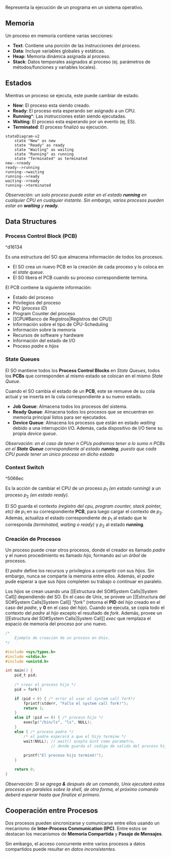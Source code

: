 Representa la ejecución de un programa en un sistema operativo.

## Memoria
Un proceso en memoria contiene varias secciones:
- **Text**: Contiene una porción de las instrucciones del proceso.
- **Data**: Incluye variables globales y estáticas.
- **Heap**: Memoria dinámica asignada al proceso.
- **Stack**: Datos temporales asignados al proceso (ej. parámetros de métodos/funciones y variables locales).

## Estados
Mientras un proceso se ejecuta, este puede cambiar de estado.
- **New**: El proceso esta siendo creado.
- **Ready**: El proceso esta esperando ser asignado a un CPU.
- **Running***: Las instrucciones están siendo ejecutadas.
- **Waiting**: El proceso esta esperando por un evento (ej. ES).
- **Terminated**: El proceso finalizó su ejecución.
```mermaid
stateDiagram-v2
	state "New" as new
	state "Ready" as ready
	state "Waiting" as waiting
	state "Running" as running
	state "Terminated" as terminated
new-->ready
ready-->running
running-->waiting
running-->ready
waiting-->ready
running-->terminated
```
*Observación: un solo proceso puede estar en el estado **running** en cualquier CPU en cualquier instante. Sin embargo, varios procesos pueden estar en **waiting** y **ready**.*

## Data Structures
### Process Control Block (PCB)

^d16134

Es una estructura del SO que almacena información de todos los procesos.
- El SO crea un nuevo PCB en la creación de cada proceso y lo coloca en el *state queue*.
- El SO libera el PCB cuando su proceso correspondiente termina.

El PCB contiene la siguiente información:
- Estado del proceso
- Privilegios del proceso
- PID (*process ID*)
- Program Counter del proceso
- [[CPU#Banco de Registros|Registros del CPU]]
- Información sobre el tipo de CPU-Scheduling
- Información sobre la memoria
- Recursos de software  y hardware
- Información del estado de I/O
- Proceso *padre* e *hijos*

### State Queues
El SO mantiene todos los **Process Control Blocks** en *State Queues*, todos los **PCBs** que corresponden al mismo estado se colocan en el mismo *State Queue*.

Cuando el SO cambia el estado de un **PCB**, este se remueve de su cola actual y se inserta en la cola correspondiente a su nuevo estado.

- **Job Queue**: Almacena todos los procesos del sistema.
- **Ready Queue**: Almacena todos los procesos que se encuentran en memoria principal listos para ser ejecutados.
- **Device Queue**: Almacena los procesos que están en estado *waiting* debido a una interrupción I/O. Además, cada dispositivo de I/O tiene su propia *device queue*.

*Observación: en el caso de tener $n$ CPUs podremos tener a lo sumo $n$ PCBs en el **State Queue** correspondiente al estado **running**, puesto que cada CPU puede tener un único proceso en dicho estado*

### Context Switch

^5066ec

Es la acción de cambiar el CPU de un proceso $p_1$ *(en estado running)* a un proceso $p_2$ *(en estado ready)*.

El SO guarda el contexto *(registro del cpu, program counter, stack pointer, etc)* de $p_1$ en su correspondiente **PCB**, para luego cargar el contexto de $p_2$. Además, actualiza el estado correspondiente de $p_1$ al estado que le corresponda *(terminated, waiting o ready)* y $p_2$ al estado **running**.

### Creación de Procesos
Un proceso puede crear otros procesos, donde el creador es llamado *padre* y el nuevo procedimiento es llamado *hijo*, formando así un *árbol* de procesos.

El *padre* define los recursos y privilegios a compartir con sus *hijos*. Sin embargo, nunca se comparte la memoria entre ellos.
Además, el *padre* pude esperar a que sus *hijos* completen su trabajo o continuar en paralelo.

Los *hijos* se crean usando una [[Estructura del SO#System Calls|System Call]] dependiendo del SO.  En el caso de Unix, se provee un [[Estructura del SO#System Calls|System Call]] *"fork"* (retorna el **PID** del *hijo* creado en el caso del *padre*, y **0** en el caso del *hijo*). Cuando se ejecuta, se copia todo el contexto del *padre* al *hijo* excepto el resultado de *fork*. Además, provee un [[Estructura del SO#System Calls|System Call]] *exec* que remplaza el espacio de memoria del proceso por uno nuevo.

```c
/* 
	Ejemplo de creación de un proceso en Unix.
*/

#include <sys/types.h>
#include <stdio.h>
#include <unistd.h>

int main() {
	pid_t pid;
	
	/* crear el proceso hijo */
	pid = fork()

	if (pid < 0) { /* error al usar el system call fork*/
		fprintf(stderr, "Fallo el system call fork!");
		return 1;
	}
	else if (pid == 0) { /* proceso hijo */
		execlp("/bin/ls", "ls", NULL);
	}
	else { /* proceso padre */
		/* el padre esperará a que el hijo termine */
		wait(NULL); // wait() acepta &int como parametro,
					// donde guarda el codigo de salida del proceso hijo.
					
		printf("El proceso hijo terminó!");
	}

	return 0;
}
```

*Observación: Si se agrega **&** después de un comando, Unix ejecutará estos procesos en paralelos sobre la shell, de otra forma, el próximo comando deberá esperar hasta que finalize el primero.*

## Cooperación entre Procesos
Dos procesos pueden sincronizarse y comunicarse entre ellos usando un mecanismo de **Inter-Process Communication (IPC)**. Entre estos se destacan los mecanismos de **Memoria Compartida** y **Pasaje de Mensajes**.

Sin embargo, el acceso concurrente entre varios procesos a datos compartidos puede resultar en *datos inconsistentes.*